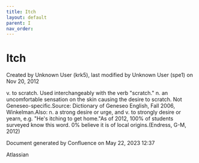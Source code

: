 ```yaml
---
title: Itch
layout: default
parent: I
nav_order:
---
```


# Itch

Created by  Unknown User (krk5), last modified by  Unknown User (spe1) on Nov 20, 2012

v. to scratch. Used interchangeably with the verb &quot;scratch.&quot; n. an uncomfortable sensation on the skin causing the desire to scratch. Not Geneseo-specific.Source: Dictionary of Geneseo English, Fall 2006, Winkelman.Also: n. a strong desire or urge, and v. to strongly desire or yearn, e.g. &quot;He's itching to get home.&quot;As of 2012, 100% of students surveyed know this word. 0% believe it is of local origins.(Endress, G-M, 2012)

Document generated by Confluence on May 22, 2023 12:37

Atlassian
